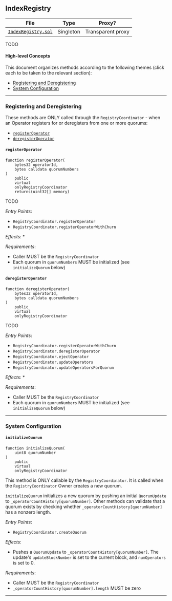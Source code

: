 ## IndexRegistry

| File | Type | Proxy? |
| -------- | -------- | -------- |
| [`IndexRegistry.sol`](../../src/IndexRegistry.sol) | Singleton | Transparent proxy |

TODO

#### High-level Concepts

This document organizes methods according to the following themes (click each to be taken to the relevant section):
* [Registering and Deregistering](#registering-and-deregistering)
* [System Configuration](#system-configuration)

---    

### Registering and Deregistering

These methods are ONLY called through the `RegistryCoordinator` - when an Operator registers for or deregisters from one or more quorums:
* [`registerOperator`](#registeroperator)
* [`deregisterOperator`](#deregisteroperator)

#### `registerOperator`

```solidity
function registerOperator(
    bytes32 operatorId, 
    bytes calldata quorumNumbers
) 
    public 
    virtual 
    onlyRegistryCoordinator 
    returns(uint32[] memory)
```

TODO

*Entry Points*:
* `RegistryCoordinator.registerOperator`
* `RegistryCoordinator.registerOperatorWithChurn`

*Effects*:
* 

*Requirements*:
* Caller MUST be the `RegistryCoordinator`
* Each quorum in `quorumNumbers` MUST be initialized (see `initializeQuorum` below)

#### `deregisterOperator`

```solidity
function deregisterOperator(
    bytes32 operatorId, 
    bytes calldata quorumNumbers
) 
    public 
    virtual 
    onlyRegistryCoordinator
```

TODO

*Entry Points*:
* `RegistryCoordinator.registerOperatorWithChurn`
* `RegistryCoordinator.deregisterOperator`
* `RegistryCoordinator.ejectOperator`
* `RegistryCoordinator.updateOperators`
* `RegistryCoordinator.updateOperatorsForQuorum`

*Effects*:
*

*Requirements*:
* Caller MUST be the `RegistryCoordinator`
* Each quorum in `quorumNumbers` MUST be initialized (see `initializeQuorum` below)

---

### System Configuration

#### `initializeQuorum`

```solidity
function initializeQuorum(
    uint8 quorumNumber
) 
    public 
    virtual 
    onlyRegistryCoordinator
```

This method is ONLY callable by the `RegistryCoordinator`. It is called when the `RegistryCoordinator` Owner creates a new quorum.

`initializeQuorum` initializes a new quorum by pushing an initial `QuorumUpdate` to `_operatorCountHistory[quorumNumber]`. Other methods can validate that a quorum exists by checking whether `_operatorCountHistory[quorumNumber]` has a nonzero length.

*Entry Points*:
* `RegistryCoordinator.createQuorum`

*Effects*:
* Pushes a `QuorumUpdate` to `_operatorCountHistory[quorumNumber]`. The update's `updateBlockNumber` is set to the current block, and `numOperators` is set to 0.

*Requirements*:
* Caller MUST be the `RegistryCoordinator`
* `_operatorCountHistory[quorumNumber].length` MUST be zero

---
